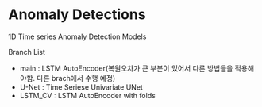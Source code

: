 # Anomaly Detections
1D Time series Anomaly Detection Models

Branch List
- main : LSTM AutoEncoder(복원오차가 큰 부분이 있어서 다른 방법들을 적용해야함. 다른 brach에서 수행 예정)
- U-Net : Time Seriese Univariate UNet
- LSTM_CV : LSTM AutoEncoder with folds
